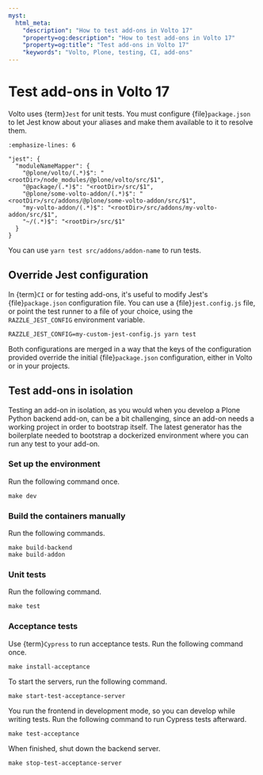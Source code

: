 ```yaml
---
myst:
  html_meta:
    "description": "How to test add-ons in Volto 17"
    "property=og:description": "How to test add-ons in Volto 17"
    "property=og:title": "Test add-ons in Volto 17"
    "keywords": "Volto, Plone, testing, CI, add-ons"
---
```


# Test add-ons in Volto 17

Volto uses {term}`Jest` for unit tests.
You must configure {file}`package.json` to let Jest know about your aliases and make them available to it to resolve them.

```{code-block} json
:emphasize-lines: 6

"jest": {
  "moduleNameMapper": {
    "@plone/volto/(.*)$": "<rootDir>/node_modules/@plone/volto/src/$1",
    "@package/(.*)$": "<rootDir>/src/$1",
    "@plone/some-volto-addon/(.*)$": "<rootDir>/src/addons/@plone/some-volto-addon/src/$1",
    "my-volto-addon/(.*)$": "<rootDir>/src/addons/my-volto-addon/src/$1",
    "~/(.*)$": "<rootDir>/src/$1"
  }
}
```

You can use `yarn test src/addons/addon-name` to run tests.


## Override Jest configuration

In {term}`CI` or for testing add-ons, it's useful to modify Jest's {file}`package.json` configuration file.
You can use a {file}`jest.config.js` file, or point the test runner to a file of your choice, using the `RAZZLE_JEST_CONFIG` environment variable.

```shell
RAZZLE_JEST_CONFIG=my-custom-jest-config.js yarn test
```

Both configurations are merged in a way that the keys of the configuration provided override the initial {file}`package.json` configuration, either in Volto or in your projects.


## Test add-ons in isolation

Testing an add-on in isolation, as you would when you develop a Plone Python backend add-on, can be a bit challenging, since an add-on needs a working project in order to bootstrap itself.
The latest generator has the boilerplate needed to bootstrap a dockerized environment where you can run any test to your add-on.


### Set up the environment

Run the following command once.

```shell
make dev
```


### Build the containers manually

Run the following commands.

```shell
make build-backend
make build-addon
```


### Unit tests

Run the following command.

```shell
make test
```


### Acceptance tests

Use {term}`Cypress` to run acceptance tests.
Run the following command once.

```shell
make install-acceptance
```

To start the servers, run the following command.

```shell
make start-test-acceptance-server
```

You run the frontend in development mode, so you can develop while writing tests.
Run the following command to run Cypress tests afterward.

```shell
make test-acceptance
```

When finished, shut down the backend server.

```shell
make stop-test-acceptance-server
```
